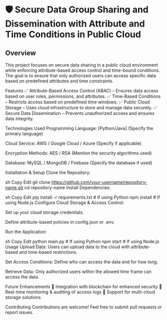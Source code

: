 # 🛡️ Secure Data Group Sharing and Dissemination with Attribute and Time Conditions in Public Cloud

## Overview
This project focuses on secure data sharing in a public cloud environment while enforcing attribute-based access control and time-bound conditions. The goal is to ensure that only authorized users can access specific data based on predefined attributes and time constraints.

Features
✅ Attribute-Based Access Control (ABAC) – Ensures data access based on user roles, permissions, and attributes.
✅ Time-Based Conditions – Restricts access based on predefined time windows.
✅ Public Cloud Storage – Uses cloud infrastructure to store and manage data securely.
✅ Secure Data Dissemination – Prevents unauthorized access and ensures data integrity.

Technologies Used
Programming Language: [Python/Java] (Specify the primary language)

Cloud Service: AWS / Google Cloud / Azure (Specify if applicable)

Encryption Methods: AES / RSA (Mention the security algorithms used)

Database: MySQL / MongoDB / Firebase (Specify the database if used)

Installation & Setup
Clone the Repository:

sh
Copy
Edit
git clone https://github.com/your-username/repository-name.git
cd repository-name
Install Dependencies:

sh
Copy
Edit
pip install -r requirements.txt  # If using Python
npm install  # If using Node.js
Configure Cloud Storage & Access Control:

Set up your cloud storage credentials.

Define attribute-based policies in config.json or .env.

Run the Application:

sh
Copy
Edit
python main.py  # If using Python
npm start  # If using Node.js
Usage
Upload Data: Users can upload data to the cloud with attribute-based and time-based restrictions.

Set Access Conditions: Define who can access the data and for how long.

Retrieve Data: Only authorized users within the allowed time frame can access the data.

Future Enhancements
🔹 Integration with blockchain for enhanced security
🔹 Real-time monitoring & auditing of access logs
🔹 Support for multi-cloud storage solutions

Contributing
Contributions are welcome! Feel free to submit pull requests or report issues.
